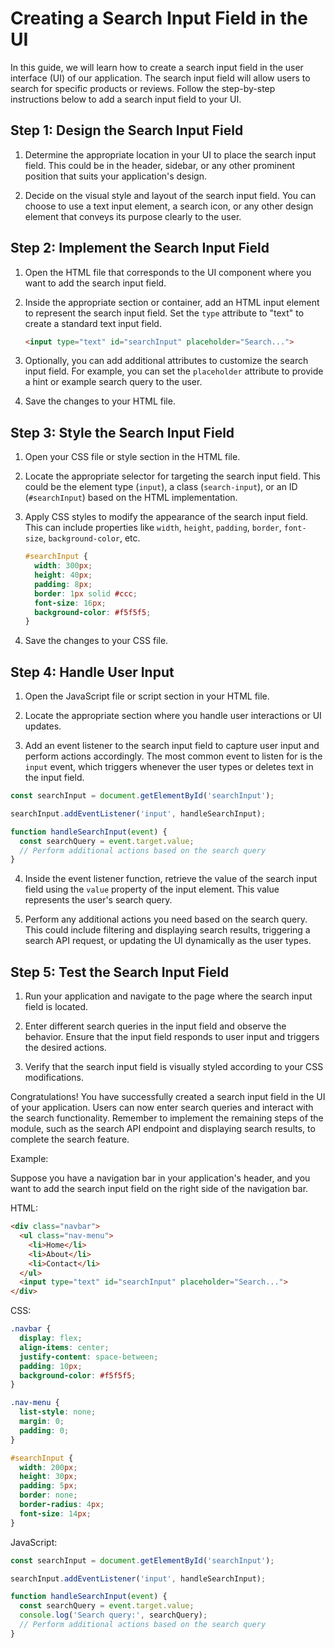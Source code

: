 # Creating a Search Input Field in the UI

In this guide, we will learn how to create a search input field in the user interface (UI) of our application. The search input field will allow users to search for specific products or reviews. Follow the step-by-step instructions below to add a search input field to your UI.

## Step 1: Design the Search Input Field

1. Determine the appropriate location in your UI to place the search input field. This could be in the header, sidebar, or any other prominent position that suits your application's design.

2. Decide on the visual style and layout of the search input field. You can choose to use a text input element, a search icon, or any other design element that conveys its purpose clearly to the user.

## Step 2: Implement the Search Input Field

1. Open the HTML file that corresponds to the UI component where you want to add the search input field.

2. Inside the appropriate section or container, add an HTML input element to represent the search input field. Set the `type` attribute to "text" to create a standard text input field.

    ```html
    <input type="text" id="searchInput" placeholder="Search...">
    ```

3. Optionally, you can add additional attributes to customize the search input field. For example, you can set the `placeholder` attribute to provide a hint or example search query to the user.

4. Save the changes to your HTML file.

## Step 3: Style the Search Input Field

1. Open your CSS file or style section in the HTML file.

2. Locate the appropriate selector for targeting the search input field. This could be the element type (`input`), a class (`search-input`), or an ID (`#searchInput`) based on the HTML implementation.

3. Apply CSS styles to modify the appearance of the search input field. This can include properties like `width`, `height`, `padding`, `border`, `font-size`, `background-color`, etc.

    ```css
    #searchInput {
      width: 300px;
      height: 40px;
      padding: 8px;
      border: 1px solid #ccc;
      font-size: 16px;
      background-color: #f5f5f5;
    }
    ```

4. Save the changes to your CSS file.

## Step 4: Handle User Input

1. Open the JavaScript file or script section in your HTML file.

2. Locate the appropriate section where you handle user interactions or UI updates.

3. Add an event listener to the search input field to capture user input and perform actions accordingly. The most common event to listen for is the `input` event, which triggers whenever the user types or deletes text in the input field.

```javascript
const searchInput = document.getElementById('searchInput');

searchInput.addEventListener('input', handleSearchInput);

function handleSearchInput(event) {
  const searchQuery = event.target.value;
  // Perform additional actions based on the search query
}
```

4. Inside the event listener function, retrieve the value of the search input field using the `value` property of the input element. This value represents the user's search query.

5. Perform any additional actions you need based on the search query. This could include filtering and displaying search results, triggering a search API request, or updating the UI dynamically as the user types.

## Step 5: Test the Search Input Field

1. Run your application and navigate to the page where the search input field is located.

2. Enter different search queries in the input field and observe the behavior. Ensure that the input field responds to user input and triggers the desired actions.

3. Verify that the search input field is visually styled according to your CSS modifications.

Congratulations! You have successfully created a search input field in the UI of your application. Users can now enter search queries and interact with the search functionality. Remember to implement the remaining steps of the module, such as the search API endpoint and displaying search results, to complete the search feature.

Example:

Suppose you have a navigation bar in your application's header, and you want to add the search input field on the right side of the navigation bar.

HTML:
```html
<div class="navbar">
  <ul class="nav-menu">
    <li>Home</li>
    <li>About</li>
    <li>Contact</li>
  </ul>
  <input type="text" id="searchInput" placeholder="Search...">
</div>
```

CSS:
```css
.navbar {
  display: flex;
  align-items: center;
  justify-content: space-between;
  padding: 10px;
  background-color: #f5f5f5;
}

.nav-menu {
  list-style: none;
  margin: 0;
  padding: 0;
}

#searchInput {
  width: 200px;
  height: 30px;
  padding: 5px;
  border: none;
  border-radius: 4px;
  font-size: 14px;
}
```

JavaScript:
```javascript
const searchInput = document.getElementById('searchInput');

searchInput.addEventListener('input', handleSearchInput);

function handleSearchInput(event) {
  const searchQuery = event.target.value;
  console.log('Search query:', searchQuery);
  // Perform additional actions based on the search query
}
```
